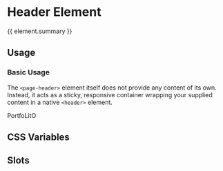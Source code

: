 <script setup>
import {inject} from "vue";
const element = inject("manifest").for("page", "header");
</script>

<style scoped>
.demo :deep(.content) {
  padding: 4px;
}

page-header {
  position: sticky;
  --color-header: var(--vp-c-white);

  .dark & {
    --color-header: var(--vp-c-bg-alt);
  }
}
</style>

# Header Element

{{ element.summary }}

## Usage

### Basic Usage

The `<page-header>` element itself does not provide any content of its own.
Instead, it acts as a sticky, responsive container wrapping your supplied content in a native `<header>` element.

<demo>
  <page-header>PortfoLitO</page-header>
  <template #snippet>
    <body>
      {{preview}}
      <page-main>
        <!-- Your Content -->
      </page-main>
    </body>
  </template>
</demo>

## CSS Variables

<declaration :rows="element.cssProperties" />

## Slots

<declaration :rows="element.slots" />